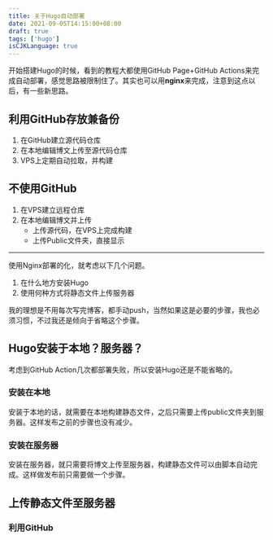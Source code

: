 ```yaml
---
title: 关于Hugo自动部署
date: 2021-09-05T14:15:00+08:00
draft: true
tags: ['hugo']
isCJKLanguage: true
---
```


开始搭建Hugo的时候，看到的教程大都使用GitHub Page+GitHub Actions来完成自动部署，感觉思路被限制住了。其实也可以用**nginx**来完成，注意到这点以后，有一些新思路。

<!---more--->

## 利用GitHub存放兼备份

1. 在GitHub建立源代码仓库
2. 在本地编辑博文上传至源代码仓库
3. VPS上定期自动拉取，并构建

## 不使用GitHub

1. 在VPS建立远程仓库
2. 在本地编辑博文并上传
   - 上传源代码，在VPS上完成构建
   - 上传Public文件夹，直接显示

---

使用Nginx部署的化，就考虑以下几个问题。

1. 在什么地方安装Hugo
2. 使用何种方式将静态文件上传服务器

我的理想是不用每次写完博客，都手动push，当然如果这是必要的步骤，我也必须习惯，不过我还是倾向于省略这个步骤。

## Hugo安装于本地？服务器？

考虑到GitHub Action几次都部署失败，所以安装Hugo还是不能省略的。

### 安装在本地

安装于本地的话，就需要在本地构建静态文件，之后只需要上传public文件夹到服务器。这样发布之前的步骤也没有减少。

### 安装在服务器

安装在服务器，就只需要将博文上传至服务器，构建静态文件可以由脚本自动完成。这样做发布前只需要做一个步骤。

## 上传静态文件至服务器

### 利用GitHub

